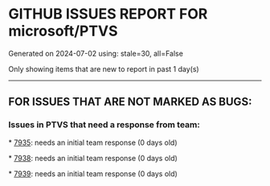 
# GITHUB ISSUES REPORT FOR microsoft/PTVS


Generated on 2024-07-02 using: stale=30, all=False


Only showing items that are new to report in past 1 day(s)


---

## FOR ISSUES THAT ARE NOT MARKED AS BUGS:


### Issues in PTVS that need a response from team:


\* [7935](https://github.com/microsoft/PTVS/issues/7935 "Conda environment is not detected after restart the VS."): needs an initial team response (0 days old)

\* [7938](https://github.com/microsoft/PTVS/issues/7938 "Please, help me. My Cookiecutter Classifier template is not installing (MS Visual Studio 2022)"): needs an initial team response (0 days old)

\* [7939](https://github.com/microsoft/PTVS/issues/7939 "It shows empty window after clicking &quot;Open details&quot; on the .vsp file."): needs an initial team response (0 days old)

